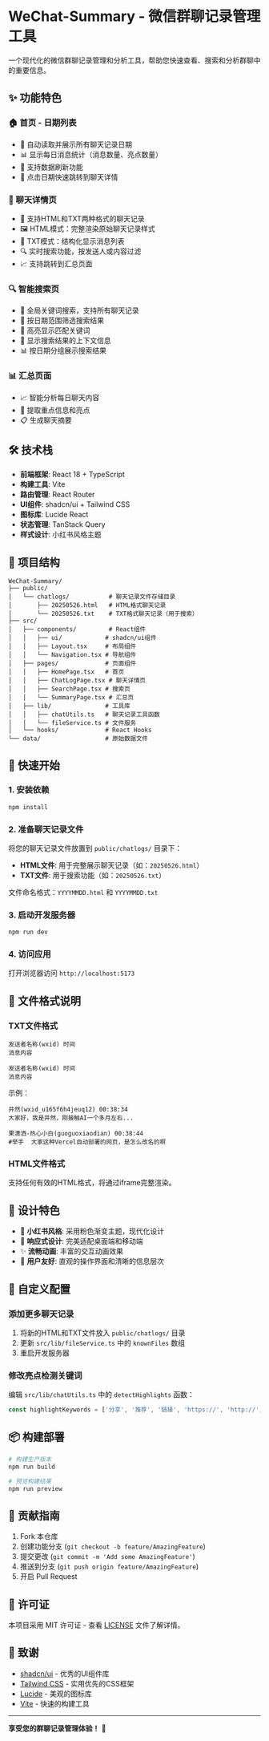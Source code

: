 # WeChat-Summary - 微信群聊记录管理工具

一个现代化的微信群聊记录管理和分析工具，帮助您快速查看、搜索和分析群聊中的重要信息。

## ✨ 功能特色

### 🏠 首页 - 日期列表
- 📅 自动读取并展示所有聊天记录日期
- 📊 显示每日消息统计（消息数量、亮点数量）
- 🔄 支持数据刷新功能
- 🎯 点击日期快速跳转到聊天详情

### 💬 聊天详情页
- 📱 支持HTML和TXT两种格式的聊天记录
- 🖼️ HTML模式：完整渲染原始聊天记录样式
- 📝 TXT模式：结构化显示消息列表
- 🔍 实时搜索功能，按发送人或内容过滤
- 📈 支持跳转到汇总页面

### 🔍 智能搜索页
- 🎯 全局关键词搜索，支持所有聊天记录
- 📅 按日期范围筛选搜索结果
- 🌟 高亮显示匹配关键词
- 📖 显示搜索结果的上下文信息
- 📊 按日期分组展示搜索结果

### 📊 汇总页面
- 📈 智能分析每日聊天内容
- 🎯 提取重点信息和亮点
- 📋 生成聊天摘要

## 🛠️ 技术栈

- **前端框架**: React 18 + TypeScript
- **构建工具**: Vite
- **路由管理**: React Router
- **UI组件**: shadcn/ui + Tailwind CSS
- **图标库**: Lucide React
- **状态管理**: TanStack Query
- **样式设计**: 小红书风格主题

## 📁 项目结构

```
WeChat-Summary/
├── public/
│   └── chatlogs/           # 聊天记录文件存储目录
│       ├── 20250526.html   # HTML格式聊天记录
│       └── 20250526.txt    # TXT格式聊天记录（用于搜索）
├── src/
│   ├── components/         # React组件
│   │   ├── ui/            # shadcn/ui组件
│   │   ├── Layout.tsx     # 布局组件
│   │   └── Navigation.tsx # 导航组件
│   ├── pages/             # 页面组件
│   │   ├── HomePage.tsx   # 首页
│   │   ├── ChatLogPage.tsx # 聊天详情页
│   │   ├── SearchPage.tsx # 搜索页
│   │   └── SummaryPage.tsx # 汇总页
│   ├── lib/               # 工具库
│   │   ├── chatUtils.ts   # 聊天记录工具函数
│   │   └── fileService.ts # 文件服务
│   └── hooks/             # React Hooks
└── data/                  # 原始数据文件
```

## 🚀 快速开始

### 1. 安装依赖

```bash
npm install
```

### 2. 准备聊天记录文件

将您的聊天记录文件放置到 `public/chatlogs/` 目录下：

- **HTML文件**: 用于完整展示聊天记录（如：`20250526.html`）
- **TXT文件**: 用于搜索功能（如：`20250526.txt`）

文件命名格式：`YYYYMMDD.html` 和 `YYYYMMDD.txt`

### 3. 启动开发服务器

```bash
npm run dev
```

### 4. 访问应用

打开浏览器访问 `http://localhost:5173`

## 📝 文件格式说明

### TXT文件格式
```
发送者名称(wxid) 时间
消息内容

发送者名称(wxid) 时间
消息内容
```

示例：
```
井然(wxid_u165f6h4jeuq12) 00:38:34
大家好，我是井然，刚接触AI一个多月左右...

果潇洒-热心小白(guoguoxiaodian) 00:38:44
#举手  大家这种Vercel自动部署的网页，是怎么改名的啊
```

### HTML文件格式
支持任何有效的HTML格式，将通过iframe完整渲染。

## 🎨 设计特色

- 🌸 **小红书风格**: 采用粉色渐变主题，现代化设计
- 📱 **响应式设计**: 完美适配桌面端和移动端
- ✨ **流畅动画**: 丰富的交互动画效果
- 🎯 **用户友好**: 直观的操作界面和清晰的信息层次

## 🔧 自定义配置

### 添加更多聊天记录

1. 将新的HTML和TXT文件放入 `public/chatlogs/` 目录
2. 更新 `src/lib/fileService.ts` 中的 `knownFiles` 数组
3. 重启开发服务器

### 修改亮点检测关键词

编辑 `src/lib/chatUtils.ts` 中的 `detectHighlights` 函数：

```typescript
const highlightKeywords = ['分享', '推荐', '链接', 'https://', 'http://', '产品', '项目', '工具'];
```

## 📦 构建部署

```bash
# 构建生产版本
npm run build

# 预览构建结果
npm run preview
```

## 🤝 贡献指南

1. Fork 本仓库
2. 创建功能分支 (`git checkout -b feature/AmazingFeature`)
3. 提交更改 (`git commit -m 'Add some AmazingFeature'`)
4. 推送到分支 (`git push origin feature/AmazingFeature`)
5. 开启 Pull Request

## 📄 许可证

本项目采用 MIT 许可证 - 查看 [LICENSE](LICENSE) 文件了解详情。

## 🙏 致谢

- [shadcn/ui](https://ui.shadcn.com/) - 优秀的UI组件库
- [Tailwind CSS](https://tailwindcss.com/) - 实用优先的CSS框架
- [Lucide](https://lucide.dev/) - 美观的图标库
- [Vite](https://vitejs.dev/) - 快速的构建工具

---

**享受您的群聊记录管理体验！** 🎉
